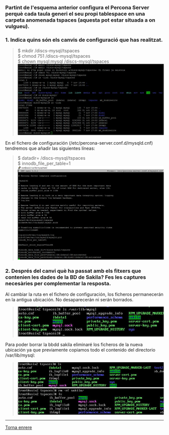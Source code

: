 ### Partint de l'esquema anterior configura el Percona Server perquè cada taula generi el seu propi tablespace en una carpeta anomenada tspaces (aquesta pot estar situada a on vulgueu). 
### 1. Indica quins són els canvis de configuració que has realitzat.
> $ mkdir /discs-mysql/tspaces  
> $ chmod 751 /discs-mysql/tspaces  
> $ chown mysql:mysql /discs-mysql/tspaces  
>  ![11](https://raw.githubusercontent.com/Josep88/MP10UF2-A3/master/img/exercici2-3/Captura10.JPG)  

En el fichero de configuración  (/etc/percona-server.conf.d/mysqld.cnf)  tendremos que añadir las siguientes líneas:  
> $ datadir= /discs-mysql/tspaces  
> $ innodb_file_per_table=1  
>  ![11](https://raw.githubusercontent.com/Josep88/MP10UF2-A3/master/img/exercici2-3/Captura11.JPG)  

### 2. Després del canvi què ha passat amb els fitxers que contenien les dades de la BD de Sakila? Fes les captures necesàries per complementar la resposta.  
Al cambiar la ruta en el fichero de configuración, los ficheros permanecerán en la antigua ubicación. No desaparecerán ni serán borrados.  
>  ![11](https://raw.githubusercontent.com/Josep88/MP10UF2-A3/master/img/exercici2-3/Captura12.JPG)   
   
Para poder borrar la bbdd sakila eliminaré los ficheros de la nueva ubicación ya que previamente copiamos todo el contenido del directorio /var/lib/mysql:  
>  ![11](https://raw.githubusercontent.com/Josep88/MP10UF2-A3/master/img/exercici2-3/Captura13.JPG)  
>  ![11](https://raw.githubusercontent.com/Josep88/MP10UF2-A3/master/img/exercici2-3/Captura14.JPG)  
  
***
[Torna enrere](https://github.com/Josep88/MP10UF2-A3)
